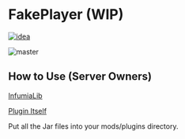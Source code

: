 # FakePlayer (WIP)

[![idea](https://www.elegantobjects.org/intellij-idea.svg)](https://www.jetbrains.com/idea/)

![master](https://github.com/spigotplugins/fakeplayer/workflows/build/badge.svg)

## How to Use (Server Owners)

[InfumiaLib](https://github.com/infumia/infumialib/releases/)

[Plugin Itself](https://github.com/spigotplugins/fakeplayer/releases/)

Put all the Jar files into your mods/plugins directory.
